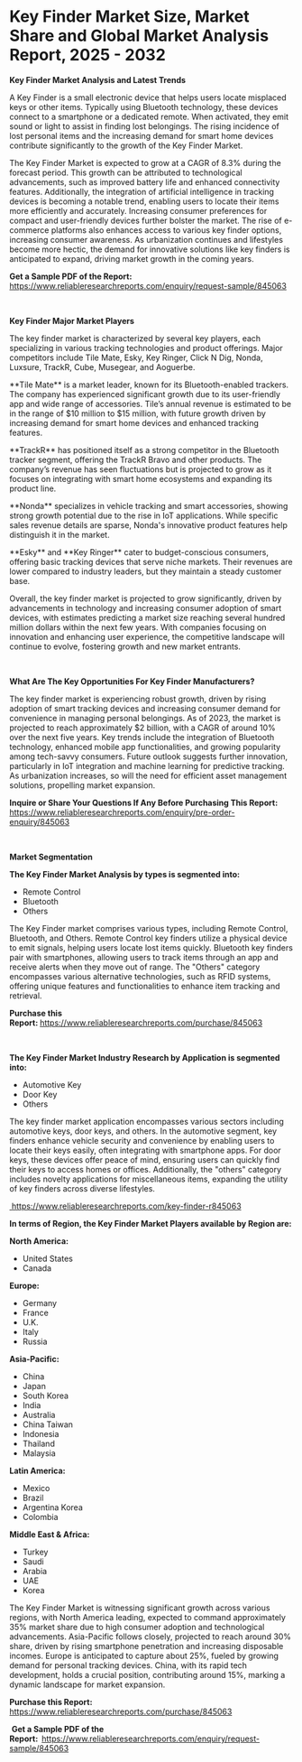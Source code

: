 <p><h1>Key Finder Market Size, Market Share and Global Market Analysis Report, 2025 - 2032</h1></p><p><strong>Key Finder Market Analysis and Latest Trends</strong></p>
<p><p>A Key Finder is a small electronic device that helps users locate misplaced keys or other items. Typically using Bluetooth technology, these devices connect to a smartphone or a dedicated remote. When activated, they emit sound or light to assist in finding lost belongings. The rising incidence of lost personal items and the increasing demand for smart home devices contribute significantly to the growth of the Key Finder Market.</p><p>The Key Finder Market is expected to grow at a CAGR of 8.3% during the forecast period. This growth can be attributed to technological advancements, such as improved battery life and enhanced connectivity features. Additionally, the integration of artificial intelligence in tracking devices is becoming a notable trend, enabling users to locate their items more efficiently and accurately. Increasing consumer preferences for compact and user-friendly devices further bolster the market. The rise of e-commerce platforms also enhances access to various key finder options, increasing consumer awareness. As urbanization continues and lifestyles become more hectic, the demand for innovative solutions like key finders is anticipated to expand, driving market growth in the coming years.</p></p>
<p><strong>Get a Sample PDF of the Report:&nbsp;</strong> <a href="https://www.reliableresearchreports.com/enquiry/request-sample/845063?utm_campaign=3194&utm_medium=2&utm_source=Github&utm_content=ia&utm_term=15042025&utm_id=key-finder">https://www.reliableresearchreports.com/enquiry/request-sample/845063</a></p>
<p>&nbsp;</p>
<p><strong>Key Finder Major Market Players</strong></p>
<p><p>The key finder market is characterized by several key players, each specializing in various tracking technologies and product offerings. Major competitors include Tile Mate, Esky, Key Ringer, Click N Dig, Nonda, Luxsure, TrackR, Cube, Musegear, and Aoguerbe.</p><p>**Tile Mate** is a market leader, known for its Bluetooth-enabled trackers. The company has experienced significant growth due to its user-friendly app and wide range of accessories. Tile’s annual revenue is estimated to be in the range of $10 million to $15 million, with future growth driven by increasing demand for smart home devices and enhanced tracking features.</p><p>**TrackR** has positioned itself as a strong competitor in the Bluetooth tracker segment, offering the TrackR Bravo and other products. The company’s revenue has seen fluctuations but is projected to grow as it focuses on integrating with smart home ecosystems and expanding its product line.</p><p>**Nonda** specializes in vehicle tracking and smart accessories, showing strong growth potential due to the rise in IoT applications. While specific sales revenue details are sparse, Nonda's innovative product features help distinguish it in the market.</p><p>**Esky** and **Key Ringer** cater to budget-conscious consumers, offering basic tracking devices that serve niche markets. Their revenues are lower compared to industry leaders, but they maintain a steady customer base.</p><p>Overall, the key finder market is projected to grow significantly, driven by advancements in technology and increasing consumer adoption of smart devices, with estimates predicting a market size reaching several hundred million dollars within the next few years. With companies focusing on innovation and enhancing user experience, the competitive landscape will continue to evolve, fostering growth and new market entrants.</p></p>
<p>&nbsp;</p>
<p><strong>What Are The Key Opportunities For Key Finder Manufacturers?</strong></p>
<p><p>The key finder market is experiencing robust growth, driven by rising adoption of smart tracking devices and increasing consumer demand for convenience in managing personal belongings. As of 2023, the market is projected to reach approximately $2 billion, with a CAGR of around 10% over the next five years. Key trends include the integration of Bluetooth technology, enhanced mobile app functionalities, and growing popularity among tech-savvy consumers. Future outlook suggests further innovation, particularly in IoT integration and machine learning for predictive tracking. As urbanization increases, so will the need for efficient asset management solutions, propelling market expansion.</p></p>
<p><strong>Inquire or Share Your Questions If Any Before Purchasing This Report:</strong> <a href="https://www.reliableresearchreports.com/enquiry/pre-order-enquiry/845063?utm_campaign=3194&utm_medium=2&utm_source=Github&utm_content=ia&utm_term=15042025&utm_id=key-finder">https://www.reliableresearchreports.com/enquiry/pre-order-enquiry/845063</a></p>
<p>&nbsp;</p>
<p><strong>Market Segmentation</strong></p>
<p><strong>The Key Finder Market Analysis by types is segmented into:</strong></p>
<p><ul><li>Remote Control</li><li>Bluetooth</li><li>Others</li></ul></p>
<p><p>The Key Finder market comprises various types, including Remote Control, Bluetooth, and Others. Remote Control key finders utilize a physical device to emit signals, helping users locate lost items quickly. Bluetooth key finders pair with smartphones, allowing users to track items through an app and receive alerts when they move out of range. The "Others" category encompasses various alternative technologies, such as RFID systems, offering unique features and functionalities to enhance item tracking and retrieval.</p></p>
<p><strong>Purchase this Report:&nbsp;</strong><a href="https://www.reliableresearchreports.com/purchase/845063?utm_campaign=3194&utm_medium=2&utm_source=Github&utm_content=ia&utm_term=15042025&utm_id=key-finder">https://www.reliableresearchreports.com/purchase/845063</a></p>
<p>&nbsp;</p>
<p><strong>The Key Finder Market Industry Research by Application is segmented into:</strong></p>
<p><ul><li>Automotive Key</li><li>Door Key</li><li>Others</li></ul></p>
<p><p>The key finder market application encompasses various sectors including automotive keys, door keys, and others. In the automotive segment, key finders enhance vehicle security and convenience by enabling users to locate their keys easily, often integrating with smartphone apps. For door keys, these devices offer peace of mind, ensuring users can quickly find their keys to access homes or offices. Additionally, the "others" category includes novelty applications for miscellaneous items, expanding the utility of key finders across diverse lifestyles.</p></p>
<p><a href="https://www.reliableresearchreports.com/key-finder-r845063?utm_campaign=3194&utm_medium=2&utm_source=Github&utm_content=ia&utm_term=15042025&utm_id=key-finder">&nbsp;https://www.reliableresearchreports.com/key-finder-r845063</a></p>
<p><strong>In terms of Region, the Key Finder Market Players available by Region are:</strong></p>
<p>
    <p> <strong> North America: </strong>
        <ul>
            <li>United States</li>
            <li>Canada</li>
        </ul>
        </p> 
    <p> <strong> Europe: </strong>
        <ul>
            <li>Germany</li>
            <li>France</li>
            <li>U.K.</li>
            <li>Italy</li>
            <li>Russia</li>
        </ul>
        </p> 
    <p> <strong> Asia-Pacific: </strong>
        <ul>
            <li>China</li>
            <li>Japan</li>
            <li>South Korea</li>
            <li>India</li>
            <li>Australia</li>
            <li>China Taiwan</li>
            <li>Indonesia</li>
            <li>Thailand</li>
            <li>Malaysia</li>
        </ul>
        </p> 
    <p> <strong> Latin America: </strong>
        <ul>
            <li>Mexico</li>
            <li>Brazil</li>
            <li>Argentina Korea</li>
            <li>Colombia</li>
        </ul>
        </p> 
    <p> <strong> Middle East & Africa: </strong>
        <ul>
            <li>Turkey</li>
            <li>Saudi</li>
            <li>Arabia</li>
            <li>UAE</li>
            <li>Korea</li>
        </ul>
    </p>
    </p>
<p><p>The Key Finder Market is witnessing significant growth across various regions, with North America leading, expected to command approximately 35% market share due to high consumer adoption and technological advancements. Asia-Pacific follows closely, projected to reach around 30% share, driven by rising smartphone penetration and increasing disposable incomes. Europe is anticipated to capture about 25%, fueled by growing demand for personal tracking devices. China, with its rapid tech development, holds a crucial position, contributing around 15%, marking a dynamic landscape for market expansion.</p></p>
<p><strong>Purchase this Report: </strong><a href="https://www.reliableresearchreports.com/purchase/845063?utm_campaign=3194&utm_medium=2&utm_source=Github&utm_content=ia&utm_term=15042025&utm_id=key-finder">https://www.reliableresearchreports.com/purchase/845063</a></p>
<p>&nbsp;<strong>Get a Sample PDF of the Report:&nbsp;&nbsp;</strong><a href="https://www.reliableresearchreports.com/enquiry/request-sample/845063?utm_campaign=3194&utm_medium=2&utm_source=Github&utm_content=ia&utm_term=15042025&utm_id=key-finder">https://www.reliableresearchreports.com/enquiry/request-sample/845063</a></p>
<p><strong></strong></p>
<p><p></p><p></p><p></p></p>